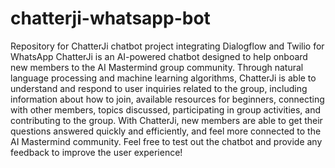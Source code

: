 # chatterji-whatsapp-bot
Repository for ChatterJi chatbot project integrating Dialogflow and Twilio for WhatsApp
ChatterJi is an AI-powered chatbot designed to help onboard new members to the AI Mastermind group community. Through natural language processing and machine learning algorithms, ChatterJi is able to understand and respond to user inquiries related to the group, including information about how to join, available resources for beginners, connecting with other members, topics discussed, participating in group activities, and contributing to the group.
With ChatterJi, new members are able to get their questions answered quickly and efficiently, and feel more connected to the AI Mastermind community.
Feel free to test out the chatbot and provide any feedback to improve the user experience!

